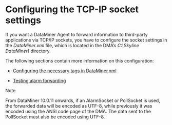 # Configuring the TCP-IP socket settings

If you want a DataMiner Agent to forward information to third-party applications via TCP/IP sockets, you have to configure the socket settings in the *DataMiner.xml* file, which is located in the DMA’s *C:\\Skyline DataMiner\\* directory.

The following sections contain more information on this configuration:

- [Configuring the necessary tags in DataMiner.xml](Configuring_the_necessary_tags_in_DataMiner_xml.md#configuring-the-necessary-tags-in-dataminerxml)

- [Testing alarm forwarding](Testing_alarm_forwarding.md)

> [!NOTE]
> From DataMiner 10.0.11 onwards, if an AlarmSocket or PollSocket is used, the forwarded data will be encoded as UTF-8, while previously it was encoded using the ANSI code page of the DMA. The data sent to the PollSocket must also be encoded using UTF-8.
>
